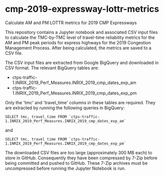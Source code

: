 # cmp-2019-expressway-lottr-metrics
Calculate AM and PM LOTTR metrics for 2019 CMP Expressways

This repository contains a Jupyter notebook and associated CSV input files to calculate the TMC-by-TMC level of travel-time reliability metrics for
the AM and PM peak periods for express highways for the 2019 Congestion Management Process. After being calculated, the metrics are saved to a CSV file.

The CSV input files are extracted from Google BigQuery and downloaded in CSV format. The relevant BigQuery tables are:
* ctps-traffic-1.INRIX_2019_Perf_Measures.INRIX_2019_cmp_dates_exp_am
* ctps-traffic-1.INRIX_2019_Perf_Measures.INRIX_2019_cmp_dates_exp_pm

Only the 'tmc' and 'travel_time' columns in these tables are required. They are extracted by running the following queries in BigQuery:
```
SELECT tmc, travel_time FROM `ctps-traffic-1.INRIX_2019_Perf_Measures.INRIX_2019_cmp_dates_exp_am`
```
and
```
SELECT tmc, travel_time FROM `ctps-traffic-1.INRIX_2019_Perf_Measures.INRIX_2019_cmp_dates_exp_pm`
```

The downloaded CSV files are too large (approximately 300 MB each) to store in GitHub.
Consequently they have been compressed by 7-Zip before being committed and pushed to GitHub.
These 7-Zip archives must be uncompressed before running the Jupyter Notebook is run.
